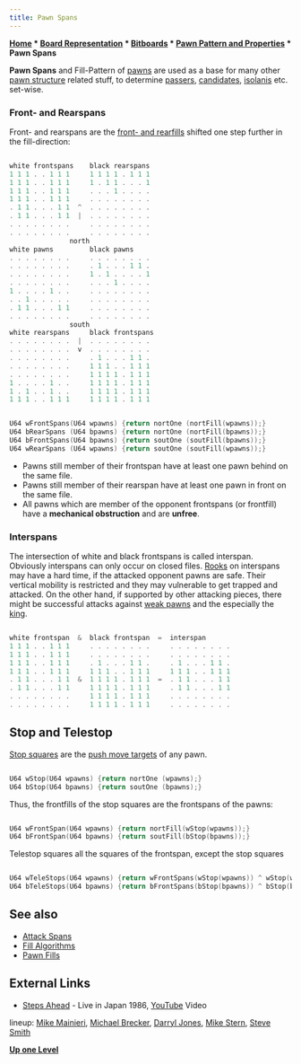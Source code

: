 ```yaml
---
title: Pawn Spans
---
```

**[Home](Home "Home") \* [Board Representation](Board_Representation "Board Representation") \* [Bitboards](Bitboards "Bitboards") \* [Pawn Pattern and Properties](Pawn_Pattern_and_Properties "Pawn Pattern and Properties") \* Pawn Spans**


**Pawn Spans** and Fill-Pattern of [pawns](Pawn "Pawn") are used as a base for many other [pawn structure](Pawn_Structure "Pawn Structure") related stuff, to determine [passers](Passed_Pawns_(Bitboards) "Passed Pawns (Bitboards)"), [candidates](Candidates_(Bitboards) "Candidates (Bitboards)"), [isolanis](Isolated_Pawns_(Bitboards) "Isolated Pawns (Bitboards)") etc. set-wise. 



### Front- and Rearspans


Front- and rearspans are the [front- and rearfills](Pawn_Fills "Pawn Fills") shifted one step further in the fill-direction:




```C++

white frontspans    black rearspans
1 1 1 . . 1 1 1     1 1 1 1 . 1 1 1
1 1 1 . . 1 1 1     1 . 1 1 . . . 1
1 1 1 . . 1 1 1     . . . 1 . . . .
1 1 1 . . 1 1 1     . . . . . . . .
. 1 1 . . . 1 1  ^  . . . . . . . .
. 1 1 . . . 1 1  |  . . . . . . . .
. . . . . . . .     . . . . . . . .
. . . . . . . .     . . . . . . . .
               north
white pawns         black pawns
. . . . . . . .     . . . . . . . .
. . . . . . . .     . 1 . . . 1 1 .
. . . . . . . .     1 . 1 . . . . 1
. . . . . . . .     . . . 1 . . . .
1 . . . . 1 . .     . . . . . . . .
. . 1 . . . . .     . . . . . . . .
. 1 1 . . . 1 1     . . . . . . . .
. . . . . . . .     . . . . . . . .
               south
white rearspans     black frontspans
. . . . . . . .  |  . . . . . . . .
. . . . . . . .  v  . . . . . . . .
. . . . . . . .     . 1 . . . 1 1 .
. . . . . . . .     1 1 1 . . 1 1 1
. . . . . . . .     1 1 1 1 . 1 1 1
1 . . . . 1 . .     1 1 1 1 . 1 1 1
1 . 1 . . 1 . .     1 1 1 1 . 1 1 1
1 1 1 . . 1 1 1     1 1 1 1 . 1 1 1

```


```C++

U64 wFrontSpans(U64 wpawns) {return nortOne (nortFill(wpawns));}
U64 bRearSpans (U64 bpawns) {return nortOne (nortFill(bpawns));}
U64 bFrontSpans(U64 bpawns) {return soutOne (soutFill(bpawns));}
U64 wRearSpans (U64 wpawns) {return soutOne (soutFill(wpawns));}

```

* Pawns still member of their frontspan have at least one pawn behind on the same file.
* Pawns still member of their rearspan have at least one pawn in front on the same file.
* All pawns which are member of the opponent frontspans (or frontfill) have a **mechanical obstruction** and are **unfree**.


### Interspans


The intersection of white and black frontspans is called interspan. Obviously interspans can only occur on closed files. [Rooks](Rook "Rook") on interspans may have a hard time, if the attacked opponent pawns are safe. Their vertical mobility is restricted and they may vulnerable to get trapped and attacked. On the other hand, if supported by other attacking pieces, there might be successful attacks against [weak pawns](Weak_Pawns "Weak Pawns") and the especially the [king](King "King").




```C++

white frontspan  &  black frontspan  =  interspan
1 1 1 . . 1 1 1     . . . . . . . .     . . . . . . . .
1 1 1 . . 1 1 1     . . . . . . . .     . . . . . . . .
1 1 1 . . 1 1 1     . 1 . . . 1 1 .     . 1 . . . 1 1 .
1 1 1 . . 1 1 1     1 1 1 . . 1 1 1     1 1 1 . . 1 1 1
. 1 1 . . . 1 1  &  1 1 1 1 . 1 1 1  =  . 1 1 . . . 1 1
. 1 1 . . . 1 1     1 1 1 1 . 1 1 1     . 1 1 . . . 1 1
. . . . . . . .     1 1 1 1 . 1 1 1     . . . . . . . .
. . . . . . . .     1 1 1 1 . 1 1 1     . . . . . . . .

```





## Stop and Telestop


[Stop squares](Stop_Square "Stop Square") are the [push move targets](Pawn_Pushes_(Bitboards) "Pawn Pushes (Bitboards)") of any pawn.




```C++

U64 wStop(U64 wpawns) {return nortOne (wpawns);}
U64 bStop(U64 bpawns) {return soutOne (bpawns);}

```

Thus, the frontfills of the stop squares are the frontspans of the pawns:




```C++

U64 wFrontSpan(U64 wpawns) {return nortFill(wStop(wpawns));}
U64 bFrontSpan(U64 bpawns) {return soutFill(bStop(bpawns));}

```

Telestop squares all the squares of the frontspan, except the stop squares




```C++

U64 wTeleStops(U64 wpawns) {return wFrontSpans(wStop(wpawns)) ^ wStop(wpawns);}
U64 bTeleStops(U64 bpawns) {return bFrontSpans(bStop(bpawns)) ^ bStop(bpawns);}

```

## See also


* [Attack Spans](Attack_Spans "Attack Spans")
* [Fill Algorithms](Fill_Algorithms "Fill Algorithms")
* [Pawn Fills](Pawn_Fills "Pawn Fills")


## External Links


* [Steps Ahead](Category:Steps_Ahead "Category:Steps Ahead") - Live in Japan 1986, [YouTube](https://en.wikipedia.org/wiki/YouTube) Video


 lineup: [Mike Mainieri](Category:Mike_Mainieri "Category:Mike Mainieri"), [Michael Brecker](Category:Michael_Brecker "Category:Michael Brecker"), [Darryl Jones](Category:Darryl_Jones "Category:Darryl Jones"), [Mike Stern](Category:Mike_Stern "Category:Mike Stern"), [Steve Smith](Category:Steve_Smith "Category:Steve Smith")
 
**[Up one Level](Pawn_Pattern_and_Properties "Pawn Pattern and Properties")**







 
